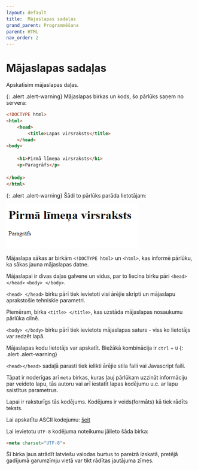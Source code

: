 ```yaml
---
layout: default
title:  Mājaslapas sadaļas
grand_parent: Programmēšana
parent: HTML
nav_order: 2
---
```


# Mājaslapas sadaļas

Apskatīsim mājaslapas daļas. 

{: .alert .alert-warning}
Mājaslapas birkas un kods, šo pārlūks saņem no servera:

~~~html
<!DOCTYPE html>
<html>
    <head>
        <title>Lapas virsraksts</title>
    </head>
<body>

    <h1>Pirmā līmeņa virsraksts</h1>
    <p>Paragrāfs</p>

</body>
</html>
~~~

{: .alert .alert-warning}
Šādi to pārlūks parāda lietotājam:

![pythonlogo](/media/htmlsadalas.png)

Mājaslapa sākas ar birkām `<!DOCTYPE html>` un `<html>`, kas informē pārlūku, ka sākas jauna mājaslapas datne.

Mājaslapai ir divas daļas galvene un vidus, par to liecina birku pāri `<head> </head>` `<body> </body>`.

`<head> </head>` birku pārī tiek ievietoti visi ārējie skripti un mājaslapu aprakstošie tehniskie parametri. 

Piemēram, birka `<title> </title>`, kas uzstāda mājaslapas nosaukumu pārlūka cilnē.

`<body> </body>`  birku pārī tiek ievietots mājaslapas saturs - viss ko lietotājs var redzēt lapā. 



Mājaslapas kodu lietotājs var apskatīt. Biežākā kombinācija ir `ctrl` + `U`
{: .alert .alert-warning}

`<head></head>` sadaļā parasti tiek ielikti ārējie stila faili vai Javascript faili.

Tāpat ir noderīgas arī `meta` birkas, kuras ļauj pārlūkam uzzināt informāciju par veidoto lapu, tās autoru vai arī iestatīt lapas kodējumu u.c. ar lapu saistītus parametrus.

Lapai ir raksturīgs tās kodējums. Kodējums ir veids(formāts) kā tiek rādīts teksts. 

Lai apskatītu ASCII kodejumu: [šeit](https://www.ascii-code.com/)

Lai ievietotu `UTF-8` kodējuma noteikumu jālieto šāda birka:

~~~html
<meta charset="UTF-8">
~~~

Šī birka ļaus atrādīt latviešu valodas burtus to pareizā izskatā, pretējā gadījumā garumzīmju vietā var tikt rādītas jautājuma zīmes.